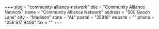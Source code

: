 +++
slug = "community-alliance-network"
title = "Community Alliance Network"
name = "Community Alliance Network"
address = "500 Gooch Lane"
city = "Madison"
state = "AL"
postal = "35816"
website = ""
phone = "256 617 9406"
fax = ""
+++

